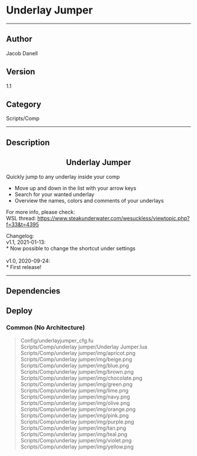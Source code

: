 # Underlay Jumper
___

## Author
Jacob Danell

## Version
1.1

## Category
Scripts/Comp

___

## Description
<center><h2>Underlay Jumper</h2></center>

<p>Quickly jump to any underlay inside your comp</p>

<ul>
	<li>Move up and down in the list with your arrow keys</li>
	<li>Search for your wanted underlay</li>
	<li>Overview the names, colors and comments of your underlays</li>
</ul>

<p>For more info, please check:
<br>WSL thread: <a href="https://www.steakunderwater.com/wesuckless/viewtopic.php?f=33&t=4395">https://www.steakunderwater.com/wesuckless/viewtopic.php?f=33&t=4395</a>
</p>


<p>Changelog:
<br>v1.1, 2021-01-13:
<br>* Now possible to change the shortcut under settings
<br>
<br>v1.0, 2020-09-24:
<br>* First release!
</p>

___

## Dependencies

## Deploy

### Common (No Architecture)

> Config/underlayjumper_cfg.fu  
> Scripts/Comp/underlay jumper/Underlay Jumper.lua  
> Scripts/Comp/underlay jumper/img/apricot.png  
> Scripts/Comp/underlay jumper/img/beige.png  
> Scripts/Comp/underlay jumper/img/blue.png  
> Scripts/Comp/underlay jumper/img/brown.png  
> Scripts/Comp/underlay jumper/img/chocolate.png  
> Scripts/Comp/underlay jumper/img/green.png  
> Scripts/Comp/underlay jumper/img/lime.png  
> Scripts/Comp/underlay jumper/img/navy.png  
> Scripts/Comp/underlay jumper/img/olive.png  
> Scripts/Comp/underlay jumper/img/orange.png  
> Scripts/Comp/underlay jumper/img/pink.png  
> Scripts/Comp/underlay jumper/img/purple.png  
> Scripts/Comp/underlay jumper/img/tan.png  
> Scripts/Comp/underlay jumper/img/teal.png  
> Scripts/Comp/underlay jumper/img/violet.png  
> Scripts/Comp/underlay jumper/img/yellow.png  
